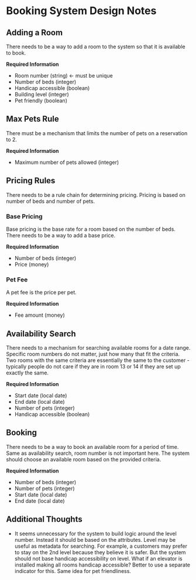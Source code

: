 # Booking System Design Notes

## Adding a Room

There needs to be a way to add a room to the system so that it is available to book.

**Required Information**

* Room number (string) <- must be unique
* Number of beds (integer)
* Handicap accessible (boolean)
* Building level (integer)
* Pet friendly (boolean)

## Max Pets Rule

There must be a mechanism that limits the number of pets on a reservation to 2.

**Required Information**

* Maximum number of pets allowed (integer)

## Pricing Rules

There needs to be a rule chain for determining pricing. Pricing is based on number of beds and number of pets.

### Base Pricing

Base pricing is the base rate for a room based on the number of beds. There needs to be a way to add a base price.

**Required Information**

* Number of beds (integer)
* Price (money)

### Pet Fee

A pet fee is the price per pet.

**Required Information**

* Fee amount (money)

## Availability Search

There needs to a mechanism for searching available rooms for a date range. Specific room numbers do not matter, just how many that fit the criteria. Two rooms with the same criteria are essentially the same to the customer - typically people do not care if they are in room 13 or 14 if they are set up exactly the same.

**Required Information**

* Start date (local date)
* End date (local date)
* Number of pets (integer)
* Handicap accessible (boolean)

## Booking

There needs to be a way to book an available room for a period of time. Same as availability search, room number is not important here. The system should choose an available room based on the provided criteria.

**Required Information**

* Number of beds (integer)
* Number of pets (integer)
* Start date (local date)
* End date (local date)

## Additional Thoughts

* It seems unnecessary for the system to build logic around the level number. Instead it should be based on the attributes. Level may be useful as metadata for searching. For example, a customers may prefer to stay on the 2nd level because they believe it is safer. But the system should not base handicap accessibility on level. What if an elevator is installed making all rooms handicap accessible? Better to use a separate indicator for this. Same idea for pet friendliness.

